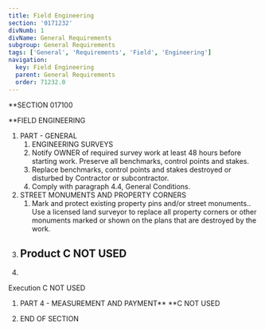 ```yaml
---
title: Field Engineering
section: '0171232'
divNumb: 1
divName: General Requirements
subgroup: General Requirements
tags: ['General', 'Requirements', 'Field', 'Engineering']
navigation:
  key: Field Engineering
  parent: General Requirements
  order: 71232.0
---
```



 **SECTION 017100

 **FIELD ENGINEERING
1. PART - GENERAL
    1. ENGINEERING SURVEYS
   1. Notify OWNER of required survey work at least 48 hours before starting work.
 Preserve all benchmarks, control points and stakes.
    1. Replace benchmarks, control points and stakes destroyed or disturbed by Contractor or subcontractor.
    1. Comply with paragraph 4.4, General Conditions.
2. STREET MONUMENTS AND PROPERTY CORNERS
   1. Mark and protect existing property pins and/or street monuments..
Use a licensed land surveyor to replace all property corners or other monuments marked or shown on the plans that are destroyed by the work.
1. ## Product C NOT USED
1. 
Execution
 C NOT USED
1. PART 4 - MEASUREMENT AND PAYMENT** **C NOT USED

1. END OF SECTION

